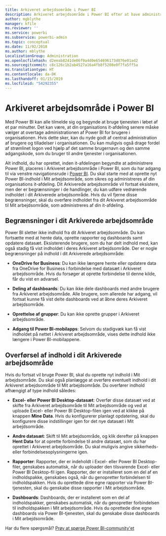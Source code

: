 ```yaml
---
title: Arkiveret arbejdsområde i Power BI
description: Arkiveret arbejdsområde i Power BI efter at have administreret din Office 365-lejer
author: mgblythe
manager: kfile
ms.reviewer: ''
ms.service: powerbi
ms.subservice: powerbi-admin
ms.topic: conceptual
ms.date: 11/02/2018
ms.author: mblythe
LocalizationGroup: Administration
ms.openlocfilehash: d2eeab8241de06f9a4d0e654696173d076e01ad2
ms.sourcegitcommit: c8c126c1b2ab4527a16a4fb8f5208e0f7fa5ff5a
ms.translationtype: HT
ms.contentlocale: da-DK
ms.lasthandoff: 01/15/2019
ms.locfileid: "54292355"
---
```

# <a name="power-bi-archived-workspace"></a>Arkiveret arbejdsområde i Power BI

Med Power BI kan alle tilmelde sig og begynde at bruge tjenesten i løbet af et par minutter.  Det kan være, at din organisations it-afdeling senere måske vælger at overtage administrationen af Power BI for brugere i organisationen.  Hvis dette sker, kan du nyde godt af central administration af brugere og tilladelser i organisationen. Du kan muligvis også drage fordel af strømlinet logon ved hjælp af det samme brugernavn og den samme adgangskode, som du bruger til andre tjenester i organisationen.

Alt indhold, du har oprettet, inden it-afdelingen begyndte at administrere Power BI, placeres i Arkiveret arbejdsområde i Power BI, som du har adgang til via venstre navigationsrude i [Power BI](https://app.powerbi.com). Du skal starte med at oprette nyt Power BI-indhold i Mit arbejdsområde, som sikres og administreres af din organisations it-afdeling.  Dit Arkiverede arbejdsområde vil fortsat eksistere, men der er begrænsninger i de handlinger, du kan udføre vedrørende indholdet i dit Arkiverede arbejdsområde.  Hvis du vil fjerne disse begrænsninger, skal du overføre indholdet fra dit Arkiveret arbejdsområde til Mit arbejdsområde, som administreres af din it-afdeling.

## <a name="restrictions-in-your-archived-workspace"></a>Begrænsninger i dit Arkiverede arbejdsområde

Power BI sletter ikke indhold fra dit Arkiveret arbejdsområde. Du kan fortsætte med at hente data, oprette rapporter og dashboards samt opdatere datasæt. Eksisterende brugere, som du har delt indhold med, kan også stadig få vist indholdet i deres Arkiveret arbejdsområde. Der er nogle begrænsninger på indhold i dit Arkiverede arbejdsområde:

* **OneDrive for Business**: Du kan ikke længere hente eller opdatere data fra OneDrive for Business i forbindelse med datasæt i Arkiveret arbejdsområde.  Hvis du forsøger at oprette forbindelse til denne kilde, får du vist en advarsel.

* **Deling af dashboards**: Du kan ikke dele dashboards med andre brugere fra Arkiveret arbejdsområde.  Alle brugere, som allerede har adgang, vil fortsat kunne få vist delte dashboards ved at åbne deres Arkiveret arbejdsområde.

* **Oprettelse af grupper**: Du kan ikke oprette grupper i Arkiveret arbejdsområde.

* **Adgang til Power BI-mobilapps**: Selvom du stadigvæk kan få vist indholdet på nettet i Arkiveret arbejdsområde, vises dette indhold ikke længere i Power BI-mobilappene.

## <a name="migrating-content-in-your-archived-workspace"></a>Overførsel af indhold i dit Arkiverede arbejdsområde

Hvis du fortsat vil bruge Power BI, skal du oprette nyt indhold i Mit arbejdsområde. Du skal også planlægge at overføre eventuelt indhold i dit Arkiveret arbejdsområde til Mit arbejdsområde.  Du overfører indhold afhængigt af type indhold således:

* **Excel- eller Power BI Desktop-datasæt**: Overfør disse datasæt ved at skifte fra Arkiveret arbejdsområde til Mit arbejdsområde og ved at uploade Excel- eller Power BI Desktop-filen igen ved at klikke på knappen **Mine Data**.  Hvis du konfigurerer planlagt opdatering, skal du konfigurere disse indstillinger igen for det nye datasæt i Mit arbejdsområde.

* **Andre datasæt**: Skift til Mit arbejdsområde, og klik derefter på knappen **Hent Data** for at oprette forbindelse til andre datasæt, som du har oprettet i Arkiveret arbejdsområde.  Du skal muligvis angive sikkerheds- eller forbindelsesoplysningerne igen.

* **Rapporter**: Rapporter, der er indeholdt i Excel- eller Power BI Desktop-filer, genskabes automatisk, når du uploader den tilsvarende Excel- eller Power BI Desktop-fil igen. Rapporter, der er installeret som en del af en indholdspakke, genskabes også, når du genopretter forbindelsen til indholdspakken. Hvis du oprettede dine egne rapporter via Power BI-tjenesten, skal du genskabe disse rapporter i Mit arbejdsområde.

* **Dashboards**: Dashboards, der er installeret som en del af indholdspakker, genskabes automatisk, når du genopretter forbindelsen til indholdspakken i Mit arbejdsområde. Hvis du oprettede dine egne dashboards via Power BI-tjenesten, skal du genskabe disse dashboards i Mit arbejdsområde.

Har du flere spørgsmål? [Prøv at spørge Power BI-community'et](http://community.powerbi.com/)

